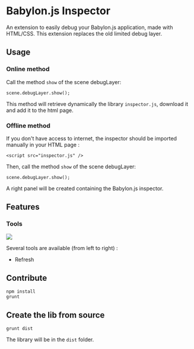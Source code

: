 # Babylon.js Inspector

An extension to easily debug your Babylon.js application, made with HTML/CSS.
This extension replaces the old limited debug layer.

## Usage
### Online method
Call the method `show` of the scene debugLayer: 
```
scene.debugLayer.show();
```
This method will retrieve dynamically the library `inspector.js`, download it and add
it to the html page.

### Offline method
If you don't have access to internet, the inspector should be imported manually in your HTML page :
```
<script src="inspector.js" />
``` 
Then, call the method `show` of the scene debugLayer: 
```
scene.debugLayer.show();
```

A right panel will be created containing the Babylon.js inspector.

## Features

### Tools
![](../screens.jpg)

Several tools are available (from left to right) : 
* Refresh

## Contribute

```
npm install
grunt
```

## Create the lib from source

```
grunt dist
```
The library will be in the `dist` folder.


